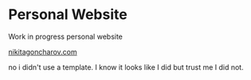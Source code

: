 # Personal Website
Work in progress personal website

[nikitagoncharov.com](https://www.nikitagoncharov.com/)

no i didn't use a template. I know it looks like I did but trust me I did not. 
